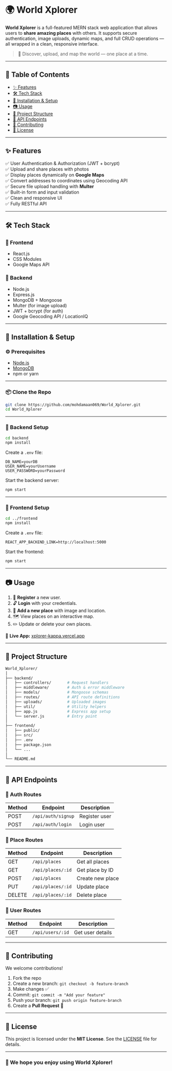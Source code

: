 
# 🌍 World Xplorer

**World Xplorer** is a full-featured MERN stack web application that allows users to **share amazing places** with others. It supports secure authentication, image uploads, dynamic maps, and full CRUD operations — all wrapped in a clean, responsive interface.

> 🧭 Discover, upload, and map the world — one place at a time.

---

## 📑 Table of Contents

* [✨ Features](#-features)
* [🛠️ Tech Stack](#-tech-stack)
* [🚀 Installation & Setup](#-installation--setup)
* [📷 Usage](#-usage)
* [📁 Project Structure](#-project-structure)
* [📡 API Endpoints](#-api-endpoints)
* [🤝 Contributing](#-contributing)
* [📄 License](#-license)

---

## ✨ Features

✅ User Authentication & Authorization (JWT + bcrypt)  
✅ Upload and share places with photos  
✅ Display places dynamically on **Google Maps**  
✅ Convert addresses to coordinates using Geocoding API  
✅ Secure file upload handling with **Multer**  
✅ Built-in form and input validation  
✅ Clean and responsive UI  
✅ Fully RESTful API  

---

## 🛠️ Tech Stack

### 🔹 Frontend

* React.js
* CSS Modules
* Google Maps API

### 🔹 Backend

* Node.js
* Express.js
* MongoDB + Mongoose
* Multer (for image upload)
* JWT + bcrypt (for auth)
* Google Geocoding API / LocationIQ

---

## 🚀 Installation & Setup

### ⚙️ Prerequisites

* [Node.js](https://nodejs.org/)
* [MongoDB](https://www.mongodb.com/)
* npm or yarn

---

### 📦 Clone the Repo

```bash
git clone https://github.com/mohdamaan069/World_Xplorer.git
cd World_Xplorer
```

---

### 🔧 Backend Setup

```bash
cd backend
npm install
```

Create a `.env` file:

```env
DB_NAME=yourDB
USER_NAME=yourUsername
USER_PASSWORD=yourPassword
```

Start the backend server:

```bash
npm start
```

---

### 🎨 Frontend Setup

```bash
cd ../frontend
npm install
```

Create a `.env` file:

```env
REACT_APP_BACKEND_LINK=http://localhost:5000
```

Start the frontend:

```bash
npm start
```

---

## 📷 Usage

1. 🔐 **Register** a new user.
2. 🔓 **Login** with your credentials.
3. 📌 **Add a new place** with image and location.
4. 🗺️ View places on an interactive map.
5. ✏️ Update or delete your own places.

🔗 **Live App:** [xplorer-kappa.vercel.app](https://xplorer-kappa.vercel.app/)

---

## 📁 Project Structure

```bash
World_Xplorer/
│
├── backend/
│   ├── controllers/       # Request handlers
│   ├── middleware/        # Auth & error middleware
│   ├── models/            # Mongoose schemas
│   ├── routes/            # API route definitions
│   ├── uploads/           # Uploaded images
│   ├── util/              # Utility helpers
│   ├── app.js             # Express app setup
│   └── server.js          # Entry point
│
├── frontend/
│   ├── public/
│   ├── src/
│   ├── .env
│   ├── package.json
│   └── ...
│
└── README.md
```

---

## 📡 API Endpoints

### 🔐 Auth Routes

| Method | Endpoint           | Description   |
| ------ | ------------------ | ------------- |
| POST   | `/api/auth/signup` | Register user |
| POST   | `/api/auth/login`  | Login user    |

### 📌 Place Routes

| Method | Endpoint          | Description      |
| ------ | ----------------- | ---------------- |
| GET    | `/api/places`     | Get all places   |
| GET    | `/api/places/:id` | Get place by ID  |
| POST   | `/api/places`     | Create new place |
| PUT    | `/api/places/:id` | Update place     |
| DELETE | `/api/places/:id` | Delete place     |

### 👤 User Routes

| Method | Endpoint         | Description      |
| ------ | ---------------- | ---------------- |
| GET    | `/api/users/:id` | Get user details |

---

## 🤝 Contributing

We welcome contributions!

1. Fork the repo
2. Create a new branch:
   `git checkout -b feature-branch`
3. Make changes ✅
4. Commit:
   `git commit -m "Add your feature"`
5. Push your branch:
   `git push origin feature-branch`
6. Create a **Pull Request** 🚀

---

## 📄 License

This project is licensed under the **MIT License**.
See the [LICENSE](LICENSE) file for details.

---

### 🙌 We hope you enjoy using **World Xplorer!**
